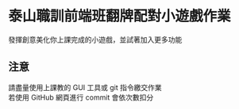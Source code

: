 # 泰山職訓前端班翻牌配對小遊戲作業

發揮創意美化你上課完成的小遊戲，並試著加入更多功能

## 注意

請盡量使用上課教的 GUI 工具或 git 指令繳交作業  
若使用 GitHub 網頁進行 commit 會依次數扣分
